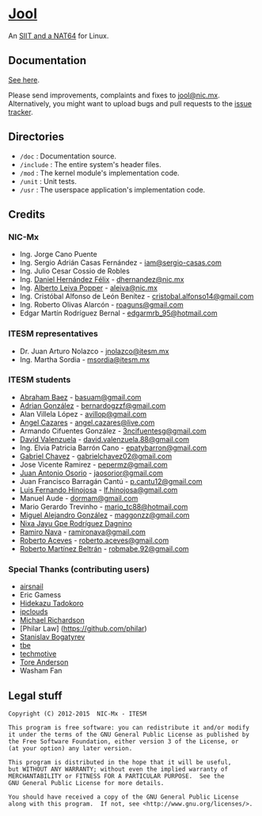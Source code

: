 # [Jool](https://www.jool.mx)

An [SIIT and a NAT64](https://www.jool.mx/en/intro-xlat.html) for Linux.

## Documentation

[See here](https://www.jool.mx/en/documentation.html).

Please send improvements, complaints and fixes to jool@nic.mx.
Alternatively, you might want to upload bugs and pull requests to the [issue tracker](https://github.com/NICMx/NAT64/issues).

## Directories

* `/doc` : Documentation source.
* `/include` : The entire system's header files.
* `/mod` : The kernel module's implementation code.
* `/unit` : Unit tests.
* `/usr` : The userspace application's implementation code.

## Credits

### NIC-Mx

* Ing. Jorge Cano Puente
* Ing. Sergio Adrián Casas Fernández - iam@sergio-casas.com
* Ing. Julio Cesar Cossio de Robles
* Ing. [Daniel Hernández Félix](https://github.com/dhfelix) - dhernandez@nic.mx
* Ing. [Alberto Leiva Popper](https://github.com/ydahhrk) - aleiva@nic.mx
* Ing. Cristóbal Alfonso de León Benítez - cristobal.alfonso14@gmail.com
* Ing. Roberto Olivas Alarcón - roaguns@gmail.com
* Edgar Martín Rodríguez Bernal - edgarmrb_95@hotmail.com

### ITESM representatives

* Dr. Juan Arturo Nolazco - jnolazco@itesm.mx
* Ing. Martha Sordia - msordia@itesm.mx

### ITESM students

* [Abraham Baez](https://github.com/basuam) - basuam@gmail.com
* [Adrian González](https://github.com/Adrian2112) - bernardogzzf@gmail.com
* Alan Villela López - avillop@gmail.com
* [Angel Cazares](https://github.com/legionAngel) - angel.cazares@live.com
* Armando Cifuentes González - 3ncifuentesg@gmail.com
* [David Valenzuela](https://github.com/davidvrdz) - david.valenzuela.88@gmail.com
* Ing. Elvia Patricia Barrón Cano - epatybarron@gmail.com
* [Gabriel Chavez](https://github.com/chavezgu) - gabrielchavez02@gmail.com
* Jose Vicente Ramirez - pepermz@gmail.com
* [Juan Antonio Osorio](https://github.com/JAORMX) - jaosorior@gmail.com
* Juan Francisco Barragán Cantú - p.cantu12@gmail.com
* [Luis Fernando Hinojosa](https://github.com/luion) - lf.hinojosa@gmail.com
* Manuel Aude - dormam@gmail.com
* Mario Gerardo Trevinho - mario_tc88@hotmail.com
* [Miguel Alejandro González](https://github.com/magg) - maggonzz@gmail.com
* [Nixa Jayu Gpe Rodríguez Dagnino](https://github.com/NixaDagnino)
* [Ramiro Nava](https://github.com/ramironava) - ramironava@gmail.com
* [Roberto Aceves](https://github.com/robertoaceves) - roberto.aceves@gmail.com
* [Roberto Martínez Beltrán](https://github.com/ryuzak) - robmabe.92@gmail.com

### Special Thanks (contributing users)

* [airsnail](https://github.com/airsnail)
* Eric Gamess
* [Hidekazu Tadokoro](https://github.com/tadokoro)
* [ipclouds](https://github.com/ipclouds)
* [Michael Richardson](http://www.sandelman.ca/mcr)
* [Philar Law] (https://github.com/philar)
* [Stanislav Bogatyrev](https://github.com/realloc)
* [tbe](https://github.com/tbe)
* [techmotive](https://github.com/techmotive)
* [Tore Anderson](https://github.com/toreanderson)
* Washam Fan

## Legal stuff

	Copyright (C) 2012-2015  NIC-Mx - ITESM

	This program is free software: you can redistribute it and/or modify
	it under the terms of the GNU General Public License as published by
	the Free Software Foundation, either version 3 of the License, or
	(at your option) any later version.

	This program is distributed in the hope that it will be useful,
	but WITHOUT ANY WARRANTY; without even the implied warranty of
	MERCHANTABILITY or FITNESS FOR A PARTICULAR PURPOSE.  See the
	GNU General Public License for more details.

	You should have received a copy of the GNU General Public License
	along with this program.  If not, see <http://www.gnu.org/licenses/>.

